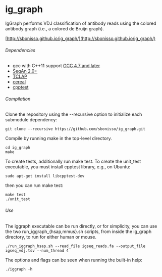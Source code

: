 ig_graph
=============

IgGraph performs VDJ classification of antibody reads using the colored antibody graph (i.e., a colored de Bruijn graph).

[http://sbonisso.github.io/ig_graph/](http://sbonisso.github.io/ig_graph/)

###### Dependencies
* gcc with C++11 support [GCC 4.7 and later](https://gcc.gnu.org/projects/cxx0x.html)
* [SeqAn 2.0+](http://packages.seqan.de/)
* [TCLAP](http://tclap.sourceforge.net/)
* [cereal](https://github.com/USCiLab/cereal)
* [cpptest](http://cpptest.sourceforge.net/)

###### Compilation

Clone the repository using the --recursive option to initialize each submodule dependency:

```
git clone --recursive https://github.com/sbonisso/ig_graph.git
```

Compile by running make in the top-level directory. 

```
cd ig_graph
make
```

To create tests, additionally run make test. To create the unit_test executable, you must install cpptest library, e.g., on Ubuntu:

```
sudo apt-get install libcpptest-dev
```

then you can run make test:

```
make test
./unit_test
```

###### Use

The iggraph executable can be run directly, or for simplicity, you can use the two run_iggraph_{hsap,mmus}.sh scripts, from inside the ig_graph directory, to run for either human or mouse.

```
./run_iggraph_hsap.sh --read_file igseq_reads.fa --output_file igseq_vdj.tsv --num_thread 4
```

The options and flags can be seen when running the built-in help:

```
./iggraph -h
```
